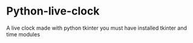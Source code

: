 # Python-live-clock
A live clock made with python tkinter
you must have installed tkinter and time modules
